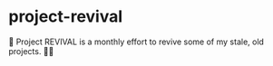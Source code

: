 # project-revival
🧬 Project REVIVAL is a monthly effort to revive some of my stale, old projects. 👼🏼
